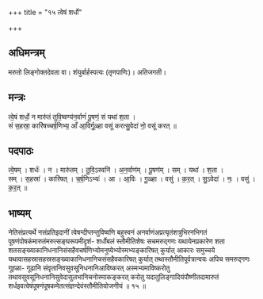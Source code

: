 +++
title = "१५ त्वेषं शर्धो"

+++
## अधिमन्त्रम्
मरुतो लिङ्गोक्तदेवता वा। शंयुर्बार्हस्पत्यः (तृणपाणिः)। अतिजगती।

## मन्त्रः
त्वे॒षं शर्धो॒ न मारु॑तं तुवि॒ष्वण्य॑न॒र्वाणं॑ पू॒षणं॒ सं यथा॑ श॒ता ।  
सं स॒हस्रा॒ कारि॑षच्चर्ष॒णिभ्य॒ आँ आ॒विर्गू॒ळ्हा वसू॑ करत्सु॒वेदा॑ नो॒ वसू॑ करत् ॥

## पदपाठः
त्वे॒षम् । शर्धः॑ । न । मारु॑तम् । तु॒वि॒ऽस्वनि॑ । अ॒न॒र्वाण॑म् । पू॒षण॑म् । सम् । यथा॑ । श॒ता ।  
सम् । स॒हस्रा॑ । कारि॑षत् । च॒र्ष॒णिऽभ्यः॑ । आ । आ॒विः । गू॒ळ्हा । वसु॑ । क॒र॒त् । सु॒ऽवेदा॑ । नः॒ । वसु॑ । क॒र॒त् ॥

## भाष्यम्
नेतिसंप्रत्यर्थे नसंप्रतिइदानीं त्वेषन्दीप्तन्तुविष्वणि बहुस्वनं अनर्वाणंअप्रत्यृतंशत्रुभिरनभिगतं पूषणंपोषकंमारुतंमरुत्सङ्घरूपमीदृशं- शर्धोबलं स्तौमीतिशेषः सचमरुद्गणः यथायेनप्रकारेण शता शतसङ्ख्याकानिधनानिसंसहैवचर्षणिभ्योमनुष्येभ्योस्मभ्यङ्कारिषत् कुर्यात् आकारः समुच्चये यथावासहस्रासहस्रसङ्ख्याकानिधनानिचसंसहैवकारिषत् कुर्यात् तथास्तौमीतिपूर्वत्रान्वयः अपिच समरुद्गणः गूह्ळा- गूढानि संवृतानिवसुवसूनिधनानिआविष्करत् अस्मभ्यमाविष्करोतु तथावसुवसूनिधनानिसुवेदासुलभानिचनोस्माकङ्करत् करोतु यदातुलिङ्गादियंपौष्णीतदामारुतं शर्धइवत्वेषंपूषणंपूषकमेतत्संज्ञन्देवंस्तौमीतियोजनीयं ॥ १५ ॥